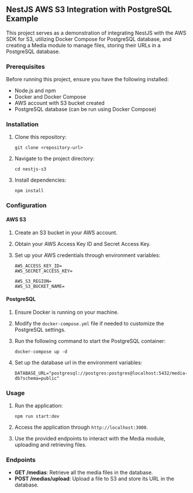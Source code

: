 ## NestJS AWS S3 Integration with PostgreSQL Example

This project serves as a demonstration of integrating NestJS with the AWS SDK for S3, utilizing Docker Compose for PostgreSQL database, and creating a Media module to manage files, storing their URLs in a PostgreSQL database.

### Prerequisites

Before running this project, ensure you have the following installed:

- Node.js and npm
- Docker and Docker Compose
- AWS account with S3 bucket created
- PostgreSQL database (can be run using Docker Compose)

### Installation

1. Clone this repository:

    ```
    git clone <repository-url>
    ```

2. Navigate to the project directory:

    ```
    cd nestjs-s3
    ```

3. Install dependencies:

    ```
    npm install
    ```

### Configuration

#### AWS S3

1. Create an S3 bucket in your AWS account.
2. Obtain your AWS Access Key ID and Secret Access Key.
3. Set up your AWS credentials through environment variables:
   
    ```
    AWS_ACCESS_KEY_ID=
    AWS_SECRET_ACCESS_KEY=
    
    AWS_S3_REGION=
    AWS_S3_BUCKET_NAME=
    ```

#### PostgreSQL

1. Ensure Docker is running on your machine.
2. Modify the `docker-compose.yml` file if needed to customize the PostgreSQL settings.
3. Run the following command to start the PostgreSQL container:

    ```
    docker-compose up -d
    ```
4. Set up the database url in the environment variables:
   
    ```
    DATABASE_URL="postgresql://postgres:postgres@localhost:5432/media-db?schema=public"
    ```

### Usage

1. Run the application:

    ```
    npm run start:dev
    ```

2. Access the application through `http://localhost:3000`.

3. Use the provided endpoints to interact with the Media module, uploading and retrieving files.

### Endpoints

- **GET /medias**: Retrieve all the media files in the database.
- **POST /medias/upload**: Upload a file to S3 and store its URL in the database.
